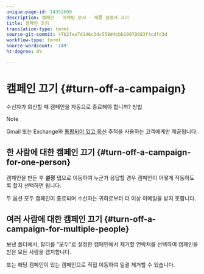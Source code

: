 ```yaml
---
unique-page-id: 14352609
description: 캠페인 - 마케팅 문서 - 제품 설명서 끄기
title: 캠페인 끄기
translation-type: tm+mt
source-git-commit: 47b2fee7d146c3dc558d4bbb10070683f4cdfd3d
workflow-type: tm+mt
source-wordcount: '149'
ht-degree: 0%

---
```



# 캠페인 끄기 {#turn-off-a-campaign}

수신자가 회신할 때 캠페인을 자동으로 종료해야 합니까? 방법

>[!NOTE]
>
>Gmail 또는 Exchange와 [통합되어 있고 회신](https://toutapp.com/next#settings/email-tracking) 추적을 사용하는 고객에게만 제공됩니다.

## 한 사람에 대한 캠페인 끄기 {#turn-off-a-campaign-for-one-person}

캠페인을 만든 후 **설정** 탭으로 이동하여 누군가 응답할 경우 캠페인이 어떻게 작동하도록 할지 선택하면 됩니다.

두 옵션 모두 캠페인이 종료되며 수신자는 귀하로부터 더 이상 이메일을 받지 못합니다.

## 여러 사람에 대한 캠페인 끄기 {#turn-off-a-campaign-for-multiple-people}

보낸 폴더에서, 필터를 &quot;모두&quot;로 설정한 캠페인에서 제거할 연락처를 선택하여 캠페인을 받은 모든 사람을 캡처합니다.

또는 해당 캠페인이 있는 캠페인으로 직접 이동하여 일괄 제거할 수 있습니다.
